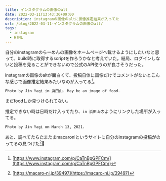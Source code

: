 ```yaml
---
title: インスタグラムの画像のalt
date: 2022-03-11T13:43:36+09:00
description: instagramの画像のaltに画像推定結果が入ってた
url: /blog/2022-03-11-インスタグラムの画像のalt/
tags:
  - instagram
  - HTML
---	
```


自分のinstagramのらーめんの画像をホームページへ載せるようにしたいなと思って、build時に取得するscriptを作ろうかなと考えていた。結局、ログインしないと投稿を見ることができないので公式のAPI使うのが良さそうだった。

instagramの画像のaltが面白くて、投稿自体に画像だけでコメントがないとこんな感じで画像推定結果みたいなのが入ってる[^insta]。

```html
Photo by Jin Yagi in 浜田山. May be an image of food.
```
まだfoodしか見つけられてない。

推定できない時は日時だけ入ってたり、`in 浜田山`のようにリンクした場所が入ってる。

```html
Photo by Jin Yagi on March 13, 2021.
```


あと、調べてたらたまたまmacaroniというサイトに自分のinstagramの投稿がのってるの見つけた[^macaroni]👀

[^insta]: [https://www.instagram.com/p/CaTnBpGPFCm/](https://www.instagram.com/p/CaTnBpGPFCm/)
[^macaroni]: [https://macaro-ni.jp/39497](https://macaro-ni.jp/39497)

